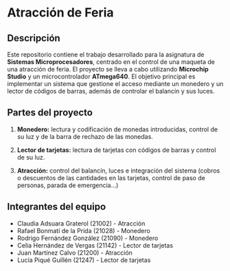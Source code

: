 # Atracción de Feria

## Descripción

Este repositorio contiene el trabajo desarrollado para la asignatura de **Sistemas Microprocesadores**, centrado en el control de una maqueta de una atracción de feria. El proyecto se lleva a cabo utilizando **Microchip Studio** y un microcontrolador **ATmega640**. El objetivo principal es implementar un sistema que gestione el acceso mediante un monedero y un lector de códigos de barras, además de controlar el balancín y sus luces.

## Partes del proyecto

1. **Monedero:** lectura y codificación de monedas introducidas, control de su luz y de la barra de rechazo de las monedas.

2. **Lector de tarjetas:** lectura de tarjetas con códigos de barras y control de su luz.

3. **Atracción:** control del balancín, luces e integración del sistema (cobros o descuentos de las cantidades en las tarjetas, control de paso de personas, parada de emergencia...)

## Integrantes del equipo

- Claudia Adsuara Graterol (21002) - Atracción
- Rafael Bonmatí de la Prida (21028) - Monedero
- Rodrigo Fernández González (21090) - Monedero
- Celia Hernández de Vergas (21142) - Lector de tarjetas
- Juan Martínez Calvo (21200) - Atracción
- Lucía Piqué Guillén (21247) - Lector de tarjetas
